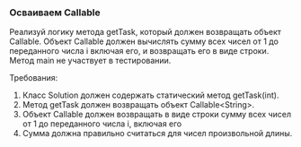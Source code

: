 
### Осваиваем Callable

Реализуй логику метода getTask, который должен возвращать объект Callable.
Объект Callable должен вычислять сумму всех чисел от 1 до переданного числа i включая его, и возвращать его в виде строки.
Метод main не участвует в тестировании.


Требования:
1.	Класс Solution должен содержать статический метод getTask(int).
2.	Метод getTask должен возвращать объект Callable&lt;String&gt;.
3.	Объект Callable должен возвращать в виде строки сумму всех чисел от 1 до переданного числа i, включая его
4.	Сумма должна правильно считаться для чисел произвольной длины.



